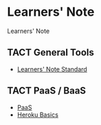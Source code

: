 # Learners' Note

Learners' Note

## TACT General Tools
  * [Learners' Note Standard](learners-note.md)

## TACT PaaS / BaaS
  * [PaaS](paas.md)
  * [Heroku Basics](heroku-basics.md)